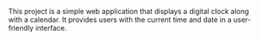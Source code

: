 This project is a simple web application that displays a digital clock along with a calendar. It provides users with the current time and date in a user-friendly interface.
